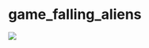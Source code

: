 # game_falling_aliens

![](https://pythonprogramming.altervista.org/wp-content/uploads/2024/06/image-2.png)
